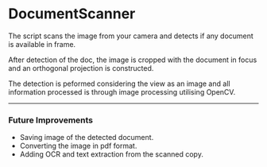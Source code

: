 # DocumentScanner


The script scans the image from your camera and detects if any document is available in frame.

After detection of the doc, the image is cropped with the document in focus and an orthogonal projection is constructed.

The detection is peformed considering the view as an image and all information processed is through image processing utilising OpenCV.

------------------------------------------

### Future Improvements

 - Saving image of the detected document.
 - Converting the image in pdf format.
 - Adding OCR and text extraction from the scanned copy.